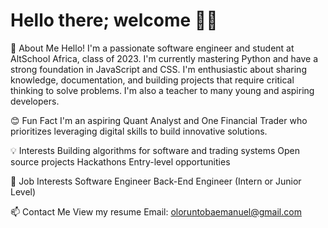 # Hello there; welcome 👋🏾

🌱 About Me
Hello! I'm a passionate software engineer and student at AltSchool Africa, class of 2023. I'm currently mastering Python and have a strong foundation in JavaScript and CSS. I'm enthusiastic about sharing knowledge, documentation, and building projects that require critical thinking to solve problems. I'm also a teacher to many young and aspiring developers.

😊 Fun Fact
I'm an aspiring Quant Analyst and One Financial Trader who prioritizes leveraging digital skills to build innovative solutions.

💡 Interests
Building algorithms for software and trading systems
Open source projects
Hackathons
Entry-level opportunities

💼 Job Interests
Software Engineer
Back-End Engineer (Intern or Junior Level)

📫 Contact Me
View my resume
Email: oloruntobaemanuel@gmail.com


